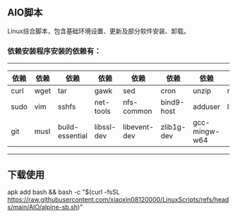 

## AIO脚本

Linux综合脚本，包含基础环境设置、更新及部分软件安装、卸载。


### 依赖安装程序安装的依赖有：

---

| 依赖| 依赖| 依赖| 依赖| 依赖| 依赖| 依赖| 依赖|
| ---- | ---- | --------------- | ---------- | ------------ | ---------- | ------------- | -------------- |
| curl | wget | tar             | gawk       | sed          | cron       | unzip         | nano           |
| sudo | vim  | sshfs           | net-tools  | nfs-common   | bind9-host | adduser       | libfontconfig1 |
| git  | musl | build-essential | libssl-dev | libevent-dev | zlib1g-dev | gcc-mingw-w64 |                |

---

## 下载使用


apk add bash && bash -c "$(curl -fsSL https://raw.githubusercontent.com/xiaoxin08120000/LinuxScripts/refs/heads/main/AIO/alpine-sb.sh)"                                                        


